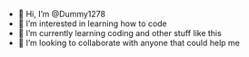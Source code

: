 - 👋 Hi, I’m @Dummy1278
- 👀 I’m interested in learning how to code
- 🌱 I’m currently learning coding and other stuff like this
- 💞️ I’m looking to collaborate with anyone that could help me
 

<!---
Dummy1278/Dummy1278 is a ✨ special ✨ repository because its `README.md` (this file) appears on your GitHub profile.
You can click the Preview link to take a look at your changes.
--->
